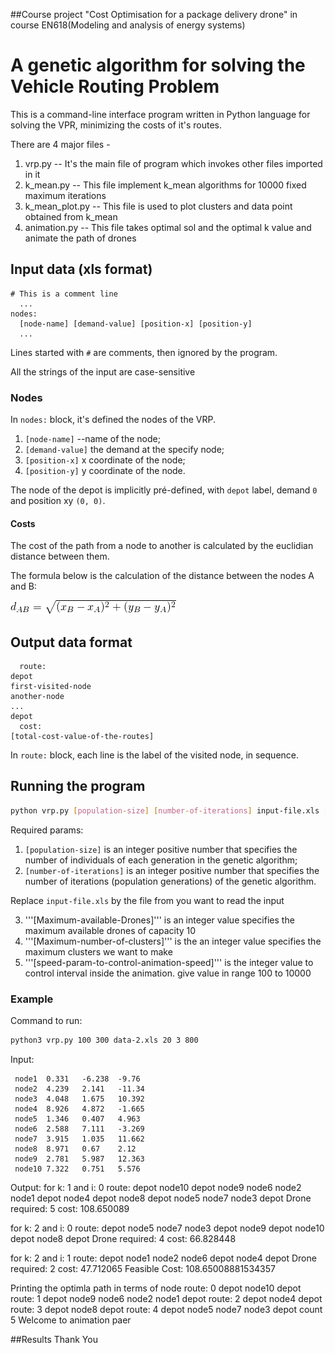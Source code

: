 ##Course project "Cost Optimisation for a package delivery drone" in course EN618(Modeling and analysis of energy systems) 

# A genetic algorithm for solving the Vehicle Routing Problem
This is a command-line interface program written in Python language for solving the VPR, minimizing the costs of it's routes.


There are 4 major files -
1. vrp.py -- It's the main file of program which invokes other files imported in it
2. k_mean.py -- This file implement k_mean algorithms for 10000 fixed maximum iterations
3. k_mean_plot.py -- This file is used to plot clusters and data point obtained from k_mean
4. animation.py -- This file takes optimal sol and the optimal k value and animate the path of drones



## Input data (xls format)
	# This is a comment line
	  ...	
	nodes:
	  [node-name] [demand-value] [position-x] [position-y]
	  ...

Lines started with ```#``` are comments, then ignored by the program.

All the strings of the input are case-sensitive



### Nodes
In ```nodes:``` block, it's defined the nodes of the VRP.

1. ```[node-name]``` --name of the node;
2. ```[demand-value]``` the demand at the specify node;
3. ```[position-x]``` x coordinate of the node;
4. ```[position-y]``` y coordinate of the node.

The node of the depot is implicitly pré-defined, with ```depot``` label, demand ```0``` and position xy ```(0, 0)```.

#### Costs

The cost of the path from a node to another is calculated by the euclidian distance between them.

The formula below is the calculation of the distance between the nodes A and B:

![](node-distance.png)

## Output data format

	  route:
	depot
	first-visited-node
	another-node
	...
	depot
	  cost:
	[total-cost-value-of-the-routes]

In ```route:``` block, each line is the label of the visited node, in sequence.


## Running the program

```bash
python vrp.py [population-size] [number-of-iterations] input-file.xls [Maximum-available-Drones] [Maximum-number-of-clusters] [speed-param-to-control-animation-speed]
```

Required params:

1. ```[population-size]``` is an integer positive number that specifies the number of individuals of each generation in the genetic algorithm;
2. ```[number-of-iterations]``` is an integer positive number that specifies the number of iterations (population generations) of the genetic algorithm.

Replace ```input-file.xls``` by the file from you want to read the input

3. '''[Maximum-available-Drones]''' is an integer value specifies the maximum available drones of capacity 10
4. '''[Maximum-number-of-clusters]''' is the an integer value specifies the maximum clusters we want to make
5. '''[speed-param-to-control-animation-speed]''' is the integer value to control interval inside the animation. give value in range 100 to 10000

### Example

Command to run:
```bash
python3 vrp.py 100 300 data-2.xls 20 3 800
```

Input:

     node1	0.331	-6.238	-9.76
     node2	4.239	2.141	-11.34
     node3	4.048	1.675	10.392
     node4	8.926	4.872	-1.665
     node5	1.346	0.407	4.963
     node6	2.588	7.111	-3.269
     node7	3.915	1.035	11.662
     node8	8.971	0.67	2.12
     node9	2.781	5.987	12.363
     node10	7.322	0.751	5.576


Output:
for k: 1 and i: 0
route:
	depot
	node10
	depot
	node9
	node6
	node2
	node1
	depot
	node4
	depot
	node8
	depot
	node5
	node7
	node3
	depot
Drone required: 5
 cost:
108.650089

for k: 2 and i: 0
route:
	depot
	node5
	node7
	node3
	depot
	node9
	depot
	node10
	depot
	node8
	depot
Drone required: 4
 cost:
66.828448

for k: 2 and i: 1
 route:
	depot
	node1
	node2
	node6
	depot
	node4
	depot
Drone required: 2
 cost:
47.712065
Feasible Cost: 108.65008881534357

 Printing the optimla path in terms of node
 route: 0
	depot
	node10
	depot
 route: 1
	depot
	node9
	node6
	node2
	node1
depot
 route: 2
	depot
	node4
	depot
 route: 3
	depot
	node8
	depot
 route: 4
	depot
	node5
	node7
	node3
	depot
count 5
Welcome to animation paer

##Results
Thank You
